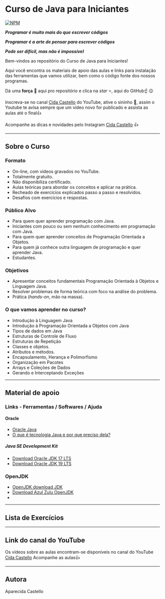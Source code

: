 # Curso de Java para Iniciantes
[![NPM](https://img.shields.io/npm/l/react)](https://github.com/cidacastello/curso-java-iniciantes/blob/main/LICENSE)

_**Programar é muito mais do que escrever códigos**_

_**Programar é a arte de pensar para escrever códigos**_

_**Pode ser difícil, mas não é impossível**_

Bem-vindos ao repositório do Curso de Java para Iniciantes!

Aqui você encontra os materiais de apoio das aulas e links para instalação das ferramentas que vamos utilizar, bem como o código fonte dos nossos programas.

Dá uma **força** :muscle: aqui pro repositório e clica na *star* :star:, aqui do GitHub:point_up: :wink:

Inscreva-se no canal [Cida Castello](https://www.youtube.com/c/CidaCastello) do YouTube, ative o sininho :bell:, assim o Youtube te avisa sempre que um vídeo novo for publicado e assista as aulas até o final:+1:

Acompanhe as dicas e novidades pelo Instagram [Cida Castello](https://www.instagram.com/cidacastello/) :+1:


***
## Sobre o Curso

### Formato
* On-line, com vídeos gravados no YouTube.
* Totalmente gratuito.
* Não disponibiliza certificado.
* Aulas teóricas para abordar os conceitos e aplicar na prática.
* Recheado de exercícios explicados passo a passo e resolvidos.
* Desafios com exercícios e respostas.

### Público Alvo

* Para quem quer aprender programação com Java.
* Iniciantes com pouco ou sem nenhum conhecimento em programação com Java.
* Para quem quer aprender conceitos de Programação Orientada a Objetos.
* Para quem já conhece outra linguagem de programação e quer aprender Java.
* Estudantes.


### Objetivos

* Apresentar conceitos fundamentais Programação Orientada à Objetos e Linguagem Java.
* Resolver problemas de forma teórica com foco na análise do problema.
* Prática (*hands-on*, mão na massa).

### O que vamos aprender no curso?

* Introdução à Linguagem Java
* Introdução à Programação Orientada a Objetos com Java
* Tipos de dados em Java
* Estruturas de Controle de Fluxo
* Estruturas de Repetição
* Classes e objetos.
* Atributos e métodos.
* Encapsulamento, Herança e Polimorfismo
* Organização em Pacotes
* Arrays e Coleções de Dados
* Gerando e Interceptando Exceções
 
 ***
## Material de apoio

### Links - Ferramentas / Softwares / Ajuda

#### Oracle
* [Oracle Java](https://www.oracle.com/br/java/)
* [O que é tecnologia Java e por que preciso dela?](https://www.java.com/pt-BR/download/help/whatis_java.html)
##### Java SE Development Kit
* [Download Oracle JDK 17 LTS](https://www.oracle.com/br/java/technologies/downloads/#java17)
* [Download Oracle JDK 19 LTS](https://www.oracle.com/br/java/technologies/downloads/#java19)

### OpenJDK
* [OpenJDK download JDK](https://jdk.java.net/19/)
* [Download Azul Zulu OpenJDK](https://www.azul.com/downloads/?package=jdk)
* [](https://adoptium.net/temurin/releases/?version=11)
***
## Lista de Exercícios

***

## Link do canal do YouTube

Os vídeos sobre as aulas encontram-se disponíveis no canal do YouTube 
[Cida Castello](https://www.youtube.com/c/CidaCastello)
Acompanhe as aulas:+1:

***
## Autora
Aparecida Castello